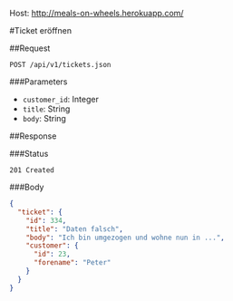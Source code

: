Host: http://meals-on-wheels.herokuapp.com/

#Ticket eröffnen

##Request

`POST /api/v1/tickets.json`

###Parameters

* `customer_id`: Integer
* `title`: String
* `body`: String

##Response

###Status

`201 Created`

###Body

```JSON
{
  "ticket": {
    "id": 334,
    "title": "Daten falsch",
    "body": "Ich bin umgezogen und wohne nun in ...",
    "customer": {
      "id": 23,
      "forename": "Peter"
    }
  }
}
```


